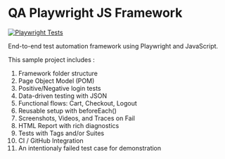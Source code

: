 # QA Playwright JS Framework

[![Playwright Tests](https://github.com/A-Mokhtar-Gharba-QA/QA-PlayWright-JS/actions/workflows/playwright.yml/badge.svg)](https://github.com/A-Mokhtar-Gharba-QA/QA-PlayWright-JS/actions)

End-to-end test automation framework using Playwright and JavaScript.

This sample project includes :
01) Framework folder structure
02) Page Object Model (POM)
03) Positive/Negative login tests
04) Data-driven testing with JSON
05) Functional flows: Cart, Checkout, Logout
06) Reusable setup with beforeEach()
07) Screenshots, Videos, and Traces on Fail
08) HTML Report with rich diagnostics
09) Tests with Tags and/or Suites
10) CI / GitHub Integration
11) An intentionaly failed test case for demonstration